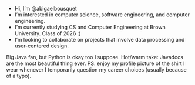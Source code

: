- Hi, I’m @abigaelbousquet
- I’m interested in computer science, software engineering, and computer engineering.
- I’m currently studying CS and Computer Engineering at Brown University. Class of 2026 :)
- I’m looking to collaborate on projects that involve data processing and user-centered design.

Big Java fan, but Python is okay too I suppose. Hot/warm take: Javadocs are the most beautiful thing ever.
PS. enjoy my profile picture of the shirt I wear whenever I temporarily question my career choices (usually because of a typo).

<!---
abigaelbousquet/abigaelbousquet is a ✨ special ✨ repository because its `README.md` (this file) appears on your GitHub profile.
You can click the Preview link to take a look at your changes.
--->
